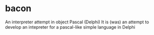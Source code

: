 # bacon
An interpreter attempt in object Pascal (Delphi)
It is (was) an attempt to develop an intepreter for a pascal-like simple language in Delphi
